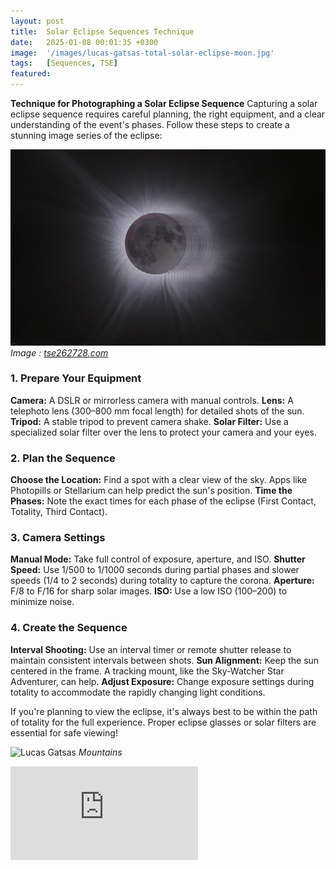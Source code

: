 ```yaml
---
layout: post
title:  Solar Eclipse Sequences Technique
date:   2025-01-08 00:01:35 +0300
image:  '/images/lucas-gatsas-total-solar-eclipse-moon.jpg'
tags:   [Sequences, TSE]
featured:
---
```

<strong>Technique for Photographing a Solar Eclipse Sequence</strong> 
Capturing a solar eclipse sequence requires careful planning, the right equipment, and a clear understanding of the event's phases. Follow these steps to create a stunning image series of the eclipse:

<div class="gallery-box">
  <div class="gallery">
    <img src="/images/lucas-gatsas-total-solar-eclipse-moon.jpg" alt="Lucas Gatsas">
  </div>
  <em>Image : <a href="https://tse262728.com" target="_blank">tse262728.com</a></em>
</div>

<h3>1. Prepare Your Equipment</h3>

<strong>Camera:</strong> A DSLR or mirrorless camera with manual controls.
<strong>Lens:</strong>  A telephoto lens (300–800 mm focal length) for detailed shots of the sun.
<strong>Tripod:</strong>  A stable tripod to prevent camera shake.
<strong>Solar Filter:</strong>  Use a specialized solar filter over the lens to protect your camera and your eyes.

<h3>2. Plan the Sequence</h3>

<strong>Choose the Location:</strong>  Find a spot with a clear view of the sky. Apps like Photopills or Stellarium can help predict the sun's position.
<strong>Time the Phases:</strong>  Note the exact times for each phase of the eclipse (First Contact, Totality, Third Contact).

<h3>3. Camera Settings</h3>
<strong>Manual Mode:</strong>  Take full control of exposure, aperture, and ISO.
<strong>Shutter Speed:</strong>  Use 1/500 to 1/1000 seconds during partial phases and slower speeds (1/4 to 2 seconds) during totality to capture the corona.
<strong>Aperture:</strong>  F/8 to F/16 for sharp solar images.
<strong>ISO:</strong>  Use a low ISO (100–200) to minimize noise.


<h3>4. Create the Sequence</h3>
<strong>Interval Shooting:</strong>  Use an interval timer or remote shutter release to maintain consistent intervals between shots.
<strong>Sun Alignment:</strong>  Keep the sun centered in the frame. A tracking mount, like the Sky-Watcher Star Adventurer, can help.
<strong>Adjust Exposure:</strong>  Change exposure settings during totality to accommodate the rapidly changing light conditions.




If you're planning to view the eclipse, it's always best to be within the path of totality for the full experience. Proper eclipse glasses or solar filters are essential for safe viewing!

![Lucas Gatsas]({{site.baseurl}}/images/lucas-gatsas-sequences.jpg)
*Mountains*



<p><iframe src="https://www.youtube.com/embed/XG1TmhQZuNw" frameborder="0" allowfullscreen></iframe></p>


